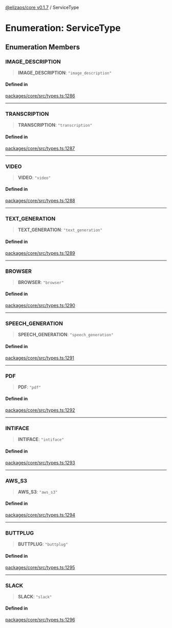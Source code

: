 [@elizaos/core v0.1.7](../index.md) / ServiceType

# Enumeration: ServiceType

## Enumeration Members

### IMAGE_DESCRIPTION

> **IMAGE_DESCRIPTION**: `"image_description"`

#### Defined in

[packages/core/src/types.ts:1286](https://github.com/ai16z/eliza/blob/main/packages/core/src/types.ts#L1286)

---

### TRANSCRIPTION

> **TRANSCRIPTION**: `"transcription"`

#### Defined in

[packages/core/src/types.ts:1287](https://github.com/ai16z/eliza/blob/main/packages/core/src/types.ts#L1287)

---

### VIDEO

> **VIDEO**: `"video"`

#### Defined in

[packages/core/src/types.ts:1288](https://github.com/ai16z/eliza/blob/main/packages/core/src/types.ts#L1288)

---

### TEXT_GENERATION

> **TEXT_GENERATION**: `"text_generation"`

#### Defined in

[packages/core/src/types.ts:1289](https://github.com/ai16z/eliza/blob/main/packages/core/src/types.ts#L1289)

---

### BROWSER

> **BROWSER**: `"browser"`

#### Defined in

[packages/core/src/types.ts:1290](https://github.com/ai16z/eliza/blob/main/packages/core/src/types.ts#L1290)

---

### SPEECH_GENERATION

> **SPEECH_GENERATION**: `"speech_generation"`

#### Defined in

[packages/core/src/types.ts:1291](https://github.com/ai16z/eliza/blob/main/packages/core/src/types.ts#L1291)

---

### PDF

> **PDF**: `"pdf"`

#### Defined in

[packages/core/src/types.ts:1292](https://github.com/ai16z/eliza/blob/main/packages/core/src/types.ts#L1292)

---

### INTIFACE

> **INTIFACE**: `"intiface"`

#### Defined in

[packages/core/src/types.ts:1293](https://github.com/ai16z/eliza/blob/main/packages/core/src/types.ts#L1293)

---

### AWS_S3

> **AWS_S3**: `"aws_s3"`

#### Defined in

[packages/core/src/types.ts:1294](https://github.com/ai16z/eliza/blob/main/packages/core/src/types.ts#L1294)

---

### BUTTPLUG

> **BUTTPLUG**: `"buttplug"`

#### Defined in

[packages/core/src/types.ts:1295](https://github.com/ai16z/eliza/blob/main/packages/core/src/types.ts#L1295)

---

### SLACK

> **SLACK**: `"slack"`

#### Defined in

[packages/core/src/types.ts:1296](https://github.com/ai16z/eliza/blob/main/packages/core/src/types.ts#L1296)
